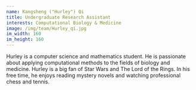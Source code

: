 ```yaml
---
name: Kangsheng ("Hurley") Qi
title: Undergraduate Research Assistant
interests: Computational Biology & Medicine
image: /img/team/Hurley_qi.jpg
im_width: 160
im_height: 160
---
```

Hurley is a computer science and mathematics student. He is passionate about applying computational methods to the fields of biology and medicine. Hurley is a big fan of Star Wars and The Lord of the Rings. In his free time, he enjoys reading mystery novels and watching professional chess and tennis.

